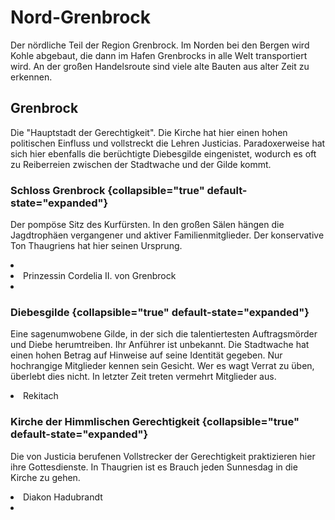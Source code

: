 # Nord-Grenbrock

Der nördliche Teil der Region Grenbrock. Im Norden bei den Bergen wird Kohle abgebaut, die dann im Hafen Grenbrocks
in alle Welt transportiert wird. An der großen Handelsroute sind viele alte Bauten aus alter Zeit zu erkennen.

## Grenbrock

Die "Hauptstadt der Gerechtigkeit". Die Kirche hat hier einen hohen politischen Einfluss und vollstreckt die Lehren
Justicias. Paradoxerweise hat sich hier ebenfalls die berüchtigte Diebesgilde eingenistet, wodurch es oft zu Reiberreien
zwischen der Stadtwache und der Gilde kommt.



### Schloss Grenbrock {collapsible="true" default-state="expanded"}

Der pompöse Sitz des Kurfürsten. In den großen Sälen hängen die Jagdtrophäen vergangener und aktiver Familienmitglieder.
Der konservative Ton Thaugriens hat hier seinen Ursprung.

<procedure title="Charaktere von diesem Ort">
<list columns="3">
<li><a href="Jervar.md"></a></li>
<li>Prinzessin Cordelia II. von Grenbrock</li>
<li><a href="Hartwin.md"></a></li>
</list>
</procedure>

### Diebesgilde {collapsible="true" default-state="expanded"}

Eine sagenumwobene Gilde, in der sich die talentiertesten Auftragsmörder und Diebe herumtreiben. Ihr Anführer ist
unbekannt. Die Stadtwache hat einen hohen Betrag auf Hinweise auf seine Identität gegeben. Nur hochrangige Mitglieder
kennen sein Gesicht. Wer es wagt Verrat zu üben, überlebt dies nicht. In letzter Zeit treten vermehrt Mitglieder aus.

<procedure title="Charaktere von diesem Ort">
<list columns="3">
<li>Rekitach</li>
</list>
</procedure>

### Kirche der Himmlischen Gerechtigkeit {collapsible="true" default-state="expanded"}

Die von Justicia berufenen Vollstrecker der Gerechtigkeit praktizieren hier ihre Gottesdienste. In Thaugrien ist es
Brauch jeden Sunnesdag in die Kirche zu gehen.

<procedure title="Charaktere von diesem Ort">
<list columns="3">
<li>Diakon Hadubrandt</li>
<!-- <li><a href="Rosalinde.md"></a></li> -->
<li><a href="Felldir.md"></a></li>
</list>
</procedure>